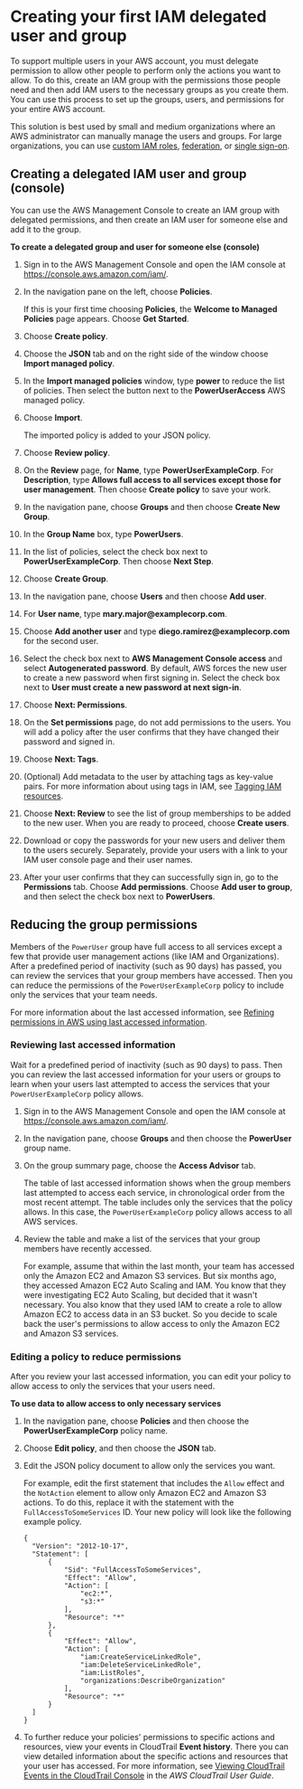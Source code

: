# Creating your first IAM delegated user and group<a name="getting-started_create-delegated-user"></a>

To support multiple users in your AWS account, you must delegate permission to allow other people to perform only the actions you want to allow\. To do this, create an IAM group with the permissions those people need and then add IAM users to the necessary groups as you create them\. You can use this process to set up the groups, users, and permissions for your entire AWS account\. 

This solution is best used by small and medium organizations where an AWS administrator can manually manage the users and groups\. For large organizations, you can use [custom IAM roles](id_roles_providers_enable-console-custom-url.md), [federation](id_roles_providers.md), or [single sign\-on](https://docs.aws.amazon.com/singlesignon/latest/userguide/what-is.html)\.

## Creating a delegated IAM user and group \(console\)<a name="getting-started_create-admin-group-console"></a>

You can use the AWS Management Console to create an IAM group with delegated permissions, and then create an IAM user for someone else and add it to the group\. 

**To create a delegated group and user for someone else \(console\)**

1. Sign in to the AWS Management Console and open the IAM console at [https://console\.aws\.amazon\.com/iam/](https://console.aws.amazon.com/iam/)\.

1. In the navigation pane on the left, choose **Policies**\. 

   If this is your first time choosing **Policies**, the **Welcome to Managed Policies** page appears\. Choose **Get Started**\.

1. Choose **Create policy**\.

1. Choose the **JSON** tab and on the right side of the window choose **Import managed policy**\.

1. In the **Import managed policies** window, type **power** to reduce the list of policies\. Then select the button next to the **PowerUserAccess** AWS managed policy\.

1. Choose **Import**\.

   The imported policy is added to your JSON policy\.

1. Choose **Review policy**\.

1. On the **Review** page, for **Name**, type **PowerUserExampleCorp**\. For **Description**, type **Allows full access to all services except those for user management**\. Then choose **Create policy** to save your work\.

1. In the navigation pane, choose **Groups** and then choose **Create New Group**\.

1. In the **Group Name** box, type **PowerUsers**\.

1. In the list of policies, select the check box next to **PowerUserExampleCorp**\. Then choose **Next Step**\.

1. Choose **Create Group**\.

1. In the navigation pane, choose **Users** and then choose **Add user**\.

1. For **User name**, type **mary\.major@examplecorp\.com**\.

1. Choose **Add another user** and type **diego\.ramirez@examplecorp\.com** for the second user\.

1. Select the check box next to **AWS Management Console access** and select **Autogenerated password**\. By default, AWS forces the new user to create a new password when first signing in\. Select the check box next to **User must create a new password at next sign\-in**\.

1. Choose **Next: Permissions**\.

1. On the **Set permissions** page, do not add permissions to the users\. You will add a policy after the user confirms that they have changed their password and signed in\.

1. Choose **Next: Tags**\.

1. \(Optional\) Add metadata to the user by attaching tags as key\-value pairs\. For more information about using tags in IAM, see [Tagging IAM resources](id_tags.md)\.

1. Choose **Next: Review** to see the list of group memberships to be added to the new user\. When you are ready to proceed, choose **Create users**\.

1. Download or copy the passwords for your new users and deliver them to the users securely\. Separately, provide your users with a link to your IAM user console page and their user names\.

1. After your user confirms that they can successfully sign in, go to the **Permissions** tab\. Choose **Add permissions**\. Choose **Add user to group**, and then select the check box next to **PowerUsers**\.

## Reducing the group permissions<a name="getting-started_reduce-permissions"></a>

Members of the `PowerUser` group have full access to all services except a few that provide user management actions \(like IAM and Organizations\)\. After a predefined period of inactivity \(such as 90 days\) has passed, you can review the services that your group members have accessed\. Then you can reduce the permissions of the `PowerUserExampleCorp` policy to include only the services that your team needs\.

For more information about the last accessed information, see [Refining permissions in AWS using last accessed information](access_policies_access-advisor.md)\.

### Reviewing last accessed information<a name="getting-started_reduce-permissions-review"></a>

Wait for a predefined period of inactivity \(such as 90 days\) to pass\. Then you can review the last accessed information for your users or groups to learn when your users last attempted to access the services that your `PowerUserExampleCorp` policy allows\.

1. Sign in to the AWS Management Console and open the IAM console at [https://console\.aws\.amazon\.com/iam/](https://console.aws.amazon.com/iam/)\.

1. In the navigation pane, choose **Groups** and then choose the **PowerUser** group name\.

1. On the group summary page, choose the **Access Advisor** tab\. 

   The table of last accessed information shows when the group members last attempted to access each service, in chronological order from the most recent attempt\. The table includes only the services that the policy allows\. In this case, the `PowerUserExampleCorp` policy allows access to all AWS services\. 

1. Review the table and make a list of the services that your group members have recently accessed\.

   For example, assume that within the last month, your team has accessed only the Amazon EC2 and Amazon S3 services\. But six months ago, they accessed Amazon EC2 Auto Scaling and IAM\. You know that they were investigating EC2 Auto Scaling, but decided that it wasn't necessary\. You also know that they used IAM to create a role to allow Amazon EC2 to access data in an S3 bucket\. So you decide to scale back the user's permissions to allow access to only the Amazon EC2 and Amazon S3 services\.

### Editing a policy to reduce permissions<a name="getting-started_reduce-permissions-edit-policy"></a>

After you review your last accessed information, you can edit your policy to allow access to only the services that your users need\.

**To use data to allow access to only necessary services**

1. In the navigation pane, choose **Policies** and then choose the **PowerUserExampleCorp** policy name\.

1. Choose **Edit policy**, and then choose the **JSON** tab\. 

1. Edit the JSON policy document to allow only the services you want\.

   For example, edit the first statement that includes the `Allow` effect and the `NotAction` element to allow only Amazon EC2 and Amazon S3 actions\. To do this, replace it with the statement with the `FullAccessToSomeServices` ID\. Your new policy will look like the following example policy\.

   ```
   {
     "Version": "2012-10-17",
     "Statement": [
         {
             "Sid": "FullAccessToSomeServices",
             "Effect": "Allow",
             "Action": [
                 "ec2:*",
                 "s3:*"
             ],
             "Resource": "*"
         },
         {
             "Effect": "Allow",
             "Action": [
                 "iam:CreateServiceLinkedRole",
                 "iam:DeleteServiceLinkedRole",
                 "iam:ListRoles",
                 "organizations:DescribeOrganization"
             ],
             "Resource": "*"
         }
     ]
   }
   ```

1. To further reduce your policies' permissions to specific actions and resources, view your events in CloudTrail **Event history**\. There you can view detailed information about the specific actions and resources that your user has accessed\. For more information, see [Viewing CloudTrail Events in the CloudTrail Console](https://docs.aws.amazon.com/awscloudtrail/latest/userguide/view-cloudtrail-events-console.html) in the *AWS CloudTrail User Guide*\.